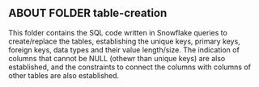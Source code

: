 ABOUT FOLDER table-creation
---------------------------------------------------------
This folder contains the SQL code written in Snowflake queries to create/replace the tables, establishing the unique keys, primary keys, foreign keys, data types
and their value length/size. The indication of columns that cannot be NULL (othewr than unique keys) are also established, and the constraints to connect the columns
with columns of other tables are also established.
